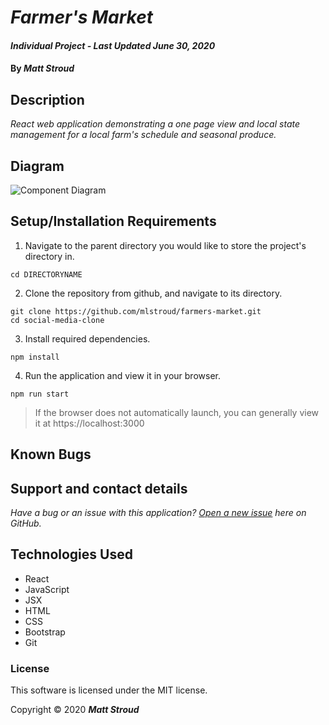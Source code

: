 # _Farmer's Market_

#### _Individual Project - Last Updated June 30, 2020_

#### By _**Matt Stroud**_

## Description

_React web application demonstrating a one page view and local state management for a local farm's schedule and seasonal produce._

## Diagram
![Component Diagram](https://raw.githubusercontent.com/mlstroud/social-media-clone/master/FarmersMarket.png)

## Setup/Installation Requirements

1. Navigate to the parent directory you would like to store the project's directory in.
```
cd DIRECTORYNAME
```
2. Clone the repository from github, and navigate to its directory.
```
git clone https://github.com/mlstroud/farmers-market.git
cd social-media-clone
```
3. Install required dependencies.
```
npm install
```
4. Run the application and view it in your browser.
```
npm run start
```
> If the browser does not automatically launch, you can generally view it at https://localhost:3000

## Known Bugs
 
## Support and contact details

_Have a bug or an issue with this application? [Open a new issue](https://github.com/mlstroud/farmers-market/issues) here on GitHub._

## Technologies Used

* React
* JavaScript
* JSX
* HTML
* CSS
* Bootstrap
* Git

### License

This software is licensed under the MIT license.

Copyright © 2020 **_Matt Stroud_**